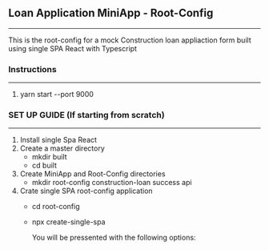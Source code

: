 ## Loan Application MiniApp - Root-Config
________________________________________________________________________________________________________________________________________

This is the root-config for a mock Construction loan appliaction form built using single SPA React with Typescript


### Instructions
________________________________________________________________________________________________________________________________________

1. yarn start --port 9000



### SET UP GUIDE (If starting from scratch)
________________________________________________________________________________________________________________________________________

1. Install single Spa React
1. Create a master directory
      - mkdir built
      - cd built
1. Create MiniApp and Root-Config directories
      - mkdir root-config construction-loan success api
1. Crate single SPA root-config application
      - cd root-config
      - npx create-single-spa
         
         You will be pressented with the following options:
          
              
      
